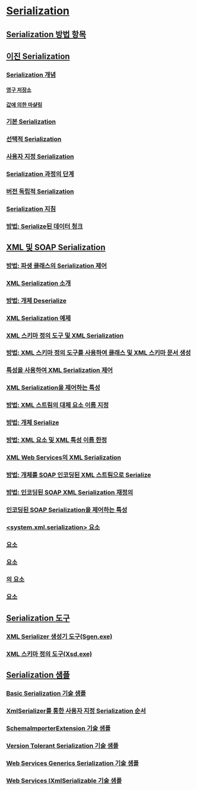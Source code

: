 # [Serialization](index.md)
## [Serialization 방법 항목](serialization-how-to-topics.md)
## [이진 Serialization](binary-serialization.md)
### [Serialization 개념](serialization-concepts.md)
#### [영구 저장소](persistent-storage.md)
#### [값에 의한 마샬링](marshal-by-value.md)
### [기본 Serialization](basic-serialization.md)
### [선택적 Serialization](selective-serialization.md)
### [사용자 지정 Serialization](custom-serialization.md)
### [Serialization 과정의 단계](steps-in-the-serialization-process.md)
### [버전 독립적 Serialization](version-tolerant-serialization.md)
### [Serialization 지침](serialization-guidelines.md)
### [방법: Serialize된 데이터 청크](how-to-chunk-serialized-data.md)
## [XML 및 SOAP Serialization](xml-and-soap-serialization.md)
### [방법: 파생 클래스의 Serialization 제어](how-to-control-serialization-of-derived-classes.md)
### [XML Serialization 소개](introducing-xml-serialization.md)
### [방법: 개체 Deserialize](how-to-deserialize-an-object.md)
### [XML Serialization 예제](examples-of-xml-serialization.md)
### [XML 스키마 정의 도구 및 XML Serialization](the-xml-schema-definition-tool-and-xml-serialization.md)
### [방법: XML 스키마 정의 도구를 사용하여 클래스 및 XML 스키마 문서 생성](xml-schema-def-tool-gen.md)
### [특성을 사용하여 XML Serialization 제어](controlling-xml-serialization-using-attributes.md)
### [XML Serialization을 제어하는 특성](attributes-that-control-xml-serialization.md)
### [방법: XML 스트림의 대체 요소 이름 지정](how-to-specify-an-alternate-element-name-for-an-xml-stream.md)
### [방법: 개체 Serialize](how-to-serialize-an-object.md)
### [방법: XML 요소 및 XML 특성 이름 한정](how-to-qualify-xml-element-and-xml-attribute-names.md)
### [XML Web Services의 XML Serialization](xml-serialization-with-xml-web-services.md)
### [방법: 개체를 SOAP 인코딩된 XML 스트림으로 Serialize](how-to-serialize-an-object-as-a-soap-encoded-xml-stream.md)
### [방법: 인코딩된 SOAP XML Serialization 재정의](how-to-override-encoded-soap-xml-serialization.md)
### [인코딩된 SOAP Serialization을 제어하는 특성](attributes-that-control-encoded-soap-serialization.md)
### [<system.xml.serialization> 요소](system-xml-serialization-element.md)
### [<dateTimeSerialization> 요소](datetimeserialization-element.md)
### [<schemaImporterExtensions> 요소](schemaimporterextensions-element.md)
### [<xmlSchemaImporterExtensions>의 요소 <add>](add-element-for-xmlschemaimporterextensions.md)
### [<xmlSerializer> 요소](xmlserializer-element.md)
## [Serialization 도구](serialization-tools.md)
### [XML Serializer 생성기 도구(Sgen.exe)](xml-serializer-generator-tool-sgen-exe.md)
### [XML 스키마 정의 도구(Xsd.exe)](xml-schema-definition-tool-xsd-exe.md)
## [Serialization 샘플](serialization-samples.md)
### [Basic Serialization 기술 샘플](basic-serialization-technology-sample.md)
### [XmlSerializer를 통한 사용자 지정 Serialization 순서](custom-serialization-order-with-xmlserializer.md)
### [SchemaImporterExtension 기술 샘플](schemaimporterextension-technology-sample.md)
### [Version Tolerant Serialization 기술 샘플](version-tolerant-serialization-technology-sample.md)
### [Web Services Generics Serialization 기술 샘플](web-services-generics-serialization-technology-sample.md)
### [Web Services IXmlSerializable 기술 샘플](web-services-ixmlserializable-technology-sample.md)
